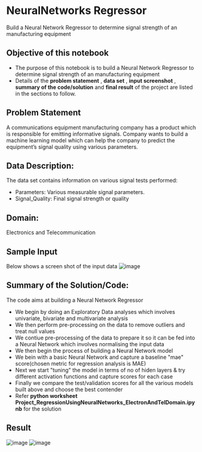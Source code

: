 # NeuralNetworks Regressor
Build  a Neural Network Regressor to determine signal strength of an manufacturing equipment


## Objective of this notebook
- The purpose of this notebook is to build a Neural Network Regressor to determine signal strength of an manufacturing equipment
- Details of the **problem statement**  , **data set** ,  **input screenshot** , **summary of the code/solution** and **final result** of the project are listed in the sections to follow.

## Problem Statement 
A communications equipment manufacturing company has a product which is responsible for emitting informative signals. Company wants to build a machine learning model which can help the company to predict the equipment’s signal quality using various parameters.


## Data Description:
The data set contains information on various signal tests performed:
- Parameters: Various measurable signal parameters.
- Signal_Quality: Final signal strength or quality

## Domain:
Electronics and Telecommunication

## Sample Input
Below shows a screen shot of the input data 
![image](https://user-images.githubusercontent.com/68383273/193481175-443c5205-41bd-488b-829d-45f72999676a.png)


## Summary of the Solution/Code:
The code aims at building a Neural Network Regressor
- We begin by doing an Exploratory Data analyses which involves univariate, bivariate and multivariate analysis
- We then perform pre-processing on the data to remove outliers and treat null values
- We contiue pre-processing of the data to prepare it so it can be fed into a Neural Network which involves normalising the input data 
- We then begin the process of building a Neural Network model 
- We bein with a basic Neural Network and capture a baseline "mae" score(chosen metric for regression analysis is MAE)
- Next we  start "tuning" the model in terms of no of hiden layers & try different activation functions and capture scores for each case 
- Finally we compare the test/validation scores for all the various models built above and choose the best contender
- Refer **python worksheet Project_RegressionUsingNeuralNetworks_ElectronAndTelDomain.ipynb** for the solution


## Result
![image](https://user-images.githubusercontent.com/68383273/193481447-1f68b976-565f-4006-a4e0-87327482f313.png)
![image](https://user-images.githubusercontent.com/68383273/193481509-dc258093-a125-4743-bf19-139c48e1da5b.png)





